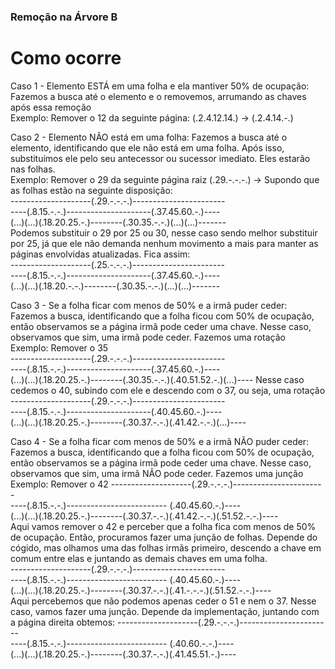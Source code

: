 ### Remoção na Árvore B   

# Como ocorre  

Caso 1 - Elemento ESTÁ em uma folha e ela mantiver 50% de ocupação: Fazemos a busca até o elemento e o removemos, arrumando as chaves após essa remoção  
Exemplo: Remover o 12 da seguinte página: (.2.4.12.14.)  -> (.2.4.14.-.)  

Caso 2 - Elemento NÃO está em uma folha: Fazemos a busca até o elemento, identificando que ele não está em uma folha. Após isso, substituímos ele 
pelo seu antecessor ou sucessor imediato. Eles estarão nas folhas.  
Exemplo: Remover o 29 da seguinte página raiz (.29.-.-.-.) -> Supondo que as folhas estão na seguinte disposição:  
--------------------(.29.-.-.-.)-----------------------  
----(.8.15.-.-.)---------------------(.37.45.60.-.)----  
(...)(...)(.18.20.25.-.)--------(.30.35.-.-.)(...)(...)-------  
Podemos substituir o 29 por 25 ou 30, nesse caso sendo melhor substituir por 25, já que ele não demanda nenhum movimento a mais para manter as 
páginas envolvidas atualizadas. Fica assim:  
--------------------(.25.-.-.-.)-----------------------  
----(.8.15.-.-.)---------------------(.37.45.60.-.)----  
(...)(...)(.18.20.-.-.)--------(.30.35.-.-.)(...)(...)-------  

Caso 3 - Se a folha ficar com menos de 50% e a irmã puder ceder: Fazemos a busca, identificando que a folha ficou com 50% de ocupação, então observamos se a página irmã pode 
ceder uma chave. Nesse caso, observamos que sim, uma irmã pode ceder. Fazemos uma rotação  
Exemplo: Remover o 35  
--------------------(.29.-.-.-.)-----------------------  
----(.8.15.-.-.)---------------------(.37.45.60.-.)----  
(...)(...)(.18.20.25.-.)--------(.30.35.-.-.)(.40.51.52.-.)(...)----
Nesse caso cedemos o 40, subindo com ele e descendo com o 37, ou seja, uma rotação  
--------------------(.29.-.-.-.)-----------------------  
----(.8.15.-.-.)---------------------(.40.45.60.-.)----  
(...)(...)(.18.20.25.-.)--------(.30.37.-.-.)(.41.42.-.-.)(...)----  

Caso 4 - Se a folha ficar com menos de 50% e a irmã NÃO puder ceder: Fazemos a busca, identificando que a folha ficou com 50% de ocupação, então observamos se a página irmã pode 
ceder uma chave. Nesse caso, observamos que sim, uma irmã NÃO pode ceder. Fazemos uma junção  
Exemplo: Remover o 42
--------------------(.29.-.-.-.)-----------------------  
----(.8.15.-.-.)------------------------- (.40.45.60.-.)----  
(...)(...)(.18.20.25.-.)--------(.30.37.-.-.)(.41.42.-.-.)(.51.52.-.-.)----  
Aqui vamos remover o 42 e perceber que a folha fica com menos de 50% de ocupação. Então, procuramos fazer uma junção de folhas. Depende do cógido, mas olhamos uma das folhas irmãs 
primeiro, descendo a chave em comum entre elas e juntando as demais chaves em uma folha.  
--------------------(.29.-.-.-.)-----------------------  
----(.8.15.-.-.)------------------------- (.40.45.60.-.)----  
(...)(...)(.18.20.25.-.)--------(.30.37.-.-.)(.41.-.-.-.)(.51.52.-.-.)----  
Aqui percebemos que não podemos apenas ceder o 51 e nem o 37. Nesse caso, vamos fazer uma junção. Depende da implementação, juntando com a página direita obtemos:
--------------------(.29.-.-.-.)-----------------------  
----(.8.15.-.-.)------------------------- (.40.60.-.-.)----  
(...)(...)(.18.20.25.-.)--------(.30.37.-.-.)(.41.45.51.-.)----  